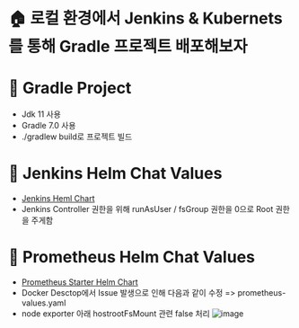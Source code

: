 # :house: 로컬 환경에서 Jenkins & Kubernets를 통해 Gradle 프로젝트 배포해보자

# :pushpin: Gradle Project
- Jdk 11 사용
- Gradle 7.0 사용
- ./gradlew build로 프로젝트 빌드

# :pushpin: Jenkins Helm Chat Values
- [Jenkins Heml Chart](https://github.com/jenkinsci/helm-charts/blob/main/charts/jenkins/values.yaml)
- Jenkins Controller 권한을 위해 runAsUser / fsGroup 권한을 0으로 Root 권한을 주게함

# :pushpin: Prometheus Helm Chat Values
- [Prometheus Starter Helm Chart](https://github.com/prometheus-community/helm-charts/blob/main/charts/kube-prometheus-stack/values.yaml)
- Docker Desctop에서 Issue 발생으로 인해 다음과 같이 수정 => prometheus-values.yaml
- node exporter 아래 hostrootFsMount 관련 false 처리
![image](https://github.com/jaydenchuljinlee/jenkins-kubernetes-settings/assets/34643599/7992f4f8-9e36-4d80-be6e-bfa0289eac97)

